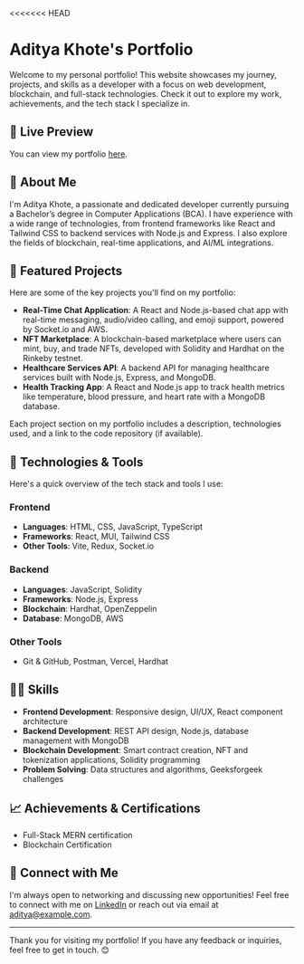 <<<<<<< HEAD
# Aditya Khote's Portfolio

Welcome to my personal portfolio! This website showcases my journey, projects, and skills as a developer with a focus on web development, blockchain, and full-stack technologies. Check it out to explore my work, achievements, and the tech stack I specialize in.

## 🚀 Live Preview
You can view my portfolio [here](https://aditya-khote-portfolio.vercel.app).

## 📝 About Me
I'm Aditya Khote, a passionate and dedicated developer currently pursuing a Bachelor’s degree in Computer Applications (BCA). I have experience with a wide range of technologies, from frontend frameworks like React and Tailwind CSS to backend services with Node.js and Express. I also explore the fields of blockchain, real-time applications, and AI/ML integrations.

## 💼 Featured Projects
Here are some of the key projects you'll find on my portfolio:

- **Real-Time Chat Application**: A React and Node.js-based chat app with real-time messaging, audio/video calling, and emoji support, powered by Socket.io and AWS.
- **NFT Marketplace**: A blockchain-based marketplace where users can mint, buy, and trade NFTs, developed with Solidity and Hardhat on the Rinkeby testnet.
- **Healthcare Services API**: A backend API for managing healthcare services built with Node.js, Express, and MongoDB.
- **Health Tracking App**: A React and Node.js app to track health metrics like temperature, blood pressure, and heart rate with a MongoDB database.

Each project section on my portfolio includes a description, technologies used, and a link to the code repository (if available).

## 📌 Technologies & Tools
Here's a quick overview of the tech stack and tools I use:

### Frontend
- **Languages**: HTML, CSS, JavaScript, TypeScript
- **Frameworks**: React, MUI, Tailwind CSS
- **Other Tools**: Vite, Redux, Socket.io

### Backend
- **Languages**: JavaScript, Solidity
- **Frameworks**: Node.js, Express
- **Blockchain**: Hardhat, OpenZeppelin
- **Database**: MongoDB, AWS

### Other Tools
- Git & GitHub, Postman, Vercel, Hardhat

## 👨‍💻 Skills
- **Frontend Development**: Responsive design, UI/UX, React component architecture
- **Backend Development**: REST API design, Node.js, database management with MongoDB
- **Blockchain Development**: Smart contract creation, NFT and tokenization applications, Solidity programming
- **Problem Solving**: Data structures and algorithms, Geeksforgeek challenges

## 📈 Achievements & Certifications
- Full-Stack MERN certification
- Blockchain Certification

## 🤝 Connect with Me
I'm always open to networking and discussing new opportunities! Feel free to connect with me on [LinkedIn](https://www.linkedin.com/in/aditya-khote) or reach out via email at [aditya@example.com](mailto:aditya@example.com).

---

Thank you for visiting my portfolio! If you have any feedback or inquiries, feel free to get in touch. 😊